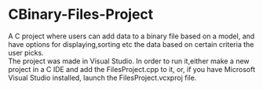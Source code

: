 # CBinary-Files-Project
A C project where users can add data to a binary file based on a model, and have options for displaying,sorting etc the data based on certain criteria the user picks.  
The project was made in Visual Studio. In order to run it,either make a new project in a C IDE and add the FilesProject.cpp to it, or, if you have Microsoft Visual Studio installed, launch the FilesProject.vcxproj file.
